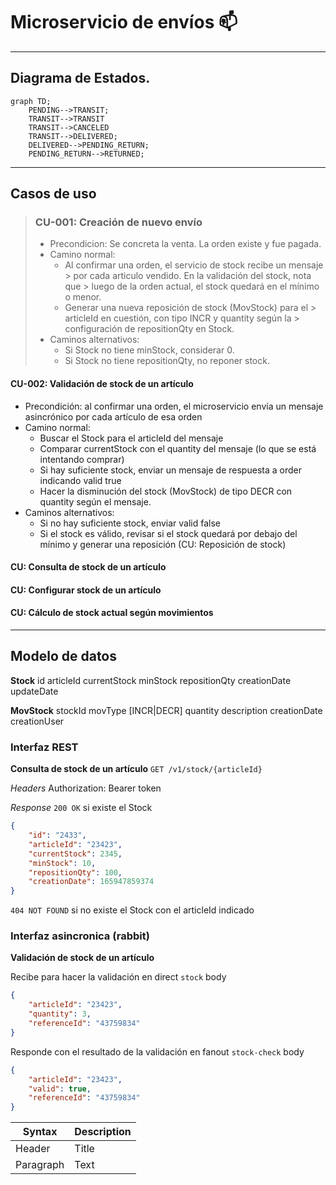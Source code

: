 # Microservicio de envíos :mailbox:
---
## Diagrama de Estados.

```mermaid
graph TD;
    PENDING-->TRANSIT;
	TRANSIT-->TRANSIT
	TRANSIT-->CANCELED
	TRANSIT-->DELIVERED;
    DELIVERED-->PENDING_RETURN;
    PENDING_RETURN-->RETURNED;
```

---
## Casos de uso

> ### CU-001: Creación de nuevo envío
> - Precondicion: Se concreta la venta. La orden existe y fue pagada.
> - Camino normal:
> 	- Al confirmar una orden, el servicio de stock recibe un mensaje > por cada articulo vendido. En la validación del stock, nota que > luego de la orden actual, el stock quedará en el mínimo o menor.
> 	- Generar una nueva reposición de stock (MovStock) para el > articleId en cuestión, con tipo INCR y quantity según la > configuración de repositionQty en Stock.
> - Caminos alternativos:
> 	- Si Stock no tiene minStock, considerar 0.
> 	- Si Stock no tiene repositionQty, no reponer stock.

#### CU-002: Validación de stock de un artículo
- Precondición: al confirmar una orden, el microservicio envía un mensaje asincrónico por cada artículo de esa orden
- Camino normal:
	- Buscar el Stock para el articleId del mensaje
	- Comparar currentStock con el quantity del mensaje (lo que se está intentando comprar)
	- Si hay suficiente stock, enviar un mensaje de respuesta a order indicando valid true
	- Hacer la disminución del stock (MovStock) de tipo DECR con quantity según el mensaje.
- Caminos alternativos:
	- Si no hay suficiente stock, enviar valid false
	- Si el stock es válido, revisar si el stock quedará por debajo del mínimo y generar una reposición (CU: Reposición de stock)

#### CU: Consulta de stock de un artículo
#### CU: Configurar stock de un artículo
#### CU: Cálculo de stock actual según movimientos

---
## Modelo de datos

**Stock**
id
articleId
currentStock
minStock
repositionQty
creationDate
updateDate

**MovStock**
stockId
movType [INCR|DECR]
quantity
description
creationDate
creationUser

### Interfaz REST

**Consulta de stock de un artículo**
`GET /v1/stock/{articleId}`

*Headers*
Authorization: Bearer token

*Response*
`200 OK` si existe el Stock
```json
{
	"id": "2433",
	"articleId": "23423",
	"currentStock": 2345,
	"minStock": 10,
	"repositionQty": 100,
	"creationDate": 165947859374
}
```

`404 NOT FOUND` si no existe el Stock con el articleId indicado


### Interfaz asincronica (rabbit)

**Validación de stock de un artículo**

Recibe para hacer la validación en direct `stock`
body
```json
{
	"articleId": "23423",
	"quantity": 3,
	"referenceId": "43759834"
}
```

Responde con el resultado de la validación en fanout `stock-check`
body
```json
{
	"articleId": "23423",
	"valid": true,
	"referenceId": "43759834"
}
```


| Syntax      | Description |
| ----------- | ----------- |
| Header      | Title       |
| Paragraph   | Text        |


